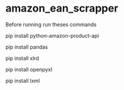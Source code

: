 # amazon_ean_scrapper

Before running run theses commands

pip install python-amazon-product-api

pip install pandas

pip install xlrd

pip install openpyxl

pip install lxml


